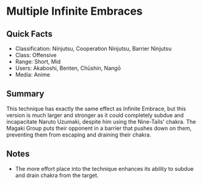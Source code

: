 # Multiple Infinite Embraces

## Quick Facts
- Classification: Ninjutsu, Cooperation Ninjutsu, Barrier Ninjutsu
- Class: Offensive
- Range: Short, Mid
- Users: Akaboshi, Benten, Chūshin, Nangō
- Media: Anime

## Summary
This technique has exactly the same effect as Infinite Embrace, but this version is much larger and stronger as it could completely subdue and incapacitate Naruto Uzumaki, despite him using the Nine-Tails' chakra. The Magaki Group puts their opponent in a barrier that pushes down on them, preventing them from escaping and draining their chakra.

## Notes
- The more effort place into the technique enhances its ability to subdue and drain chakra from the target.
